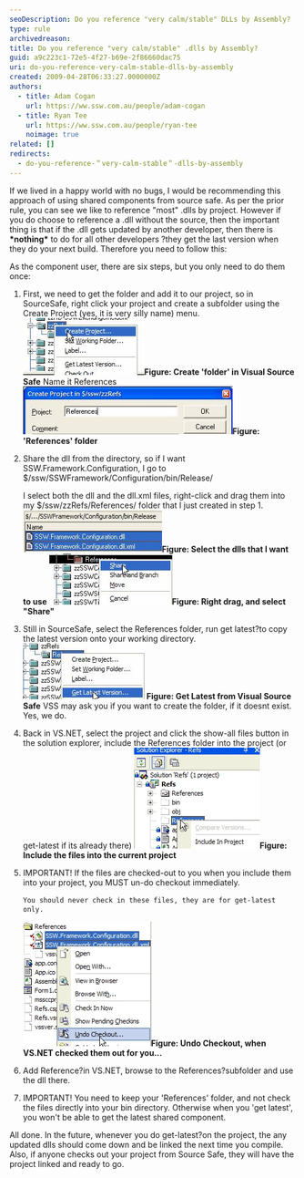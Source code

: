```yaml
---
seoDescription: Do you reference "very calm/stable" DLLs by Assembly?
type: rule
archivedreason:
title: Do you reference "very calm/stable" .dlls by Assembly?
guid: a9c223c1-72e5-4f27-b69e-2f86660dac75
uri: do-you-reference-very-calm-stable-dlls-by-assembly
created: 2009-04-28T06:33:27.0000000Z
authors:
  - title: Adam Cogan
    url: https://ww.ssw.com.au/people/adam-cogan
  - title: Ryan Tee
    url: https://ww.ssw.com.au/people/ryan-tee
    noimage: true
related: []
redirects:
  - do-you-reference-＂very-calm-stable＂-dlls-by-assembly
---
```


If we lived in a happy world with no bugs, I would be recommending this approach of using shared components from source safe. As per the prior rule, you can see we like to reference "most" .dlls by project.
However if you do choose to reference a .dll without the source, then the important thing is that if the .dll gets updated by another developer, then there is **\*nothing\*** to do for all other developers ?they get the last version when they do your next build. Therefore you need to follow this:

<!--endintro-->

As the component user, there are six steps, but you only need to do them once:

1.  First, we need to get the folder and add it to our project, so in SourceSafe, right click your project and create a subfolder using the Create Project (yes, it is very silly name) menu. ![Use Create VSS Folder](use_createvssfolder.jpg)**Figure: Create 'folder' in Visual Source Safe** Name it References
    ![Use References Folder](use_referencesfolder.jpg)**Figure: 'References' folder**
2.  Share the dll from the directory, so if I want SSW.Framework.Configuration, I go to $/ssw/SSWFramework/Configuration/bin/Release/

    I select both the dll and the dll.xml files, right-click and drag them into my $/ssw/zzRefs/References/ folder that I just created in step 1. ![Use Dlls Xml](use_dllsxml.jpg)**Figure: Select the dlls that I want to use** ![Use right click to share](use_rightclicktoshare.jpg)**Figure: Right drag, and select "Share"**

3.  Still in SourceSafe, select the References folder, run get latest?to copy the latest version onto your working directory.
    ![Use Get Latest](use_getlatest.jpg)**Figure: Get Latest from Visual Source Safe** VSS may ask you if you want to create the folder, if it doesnt exist. Yes, we do.
4.  Back in VS.NET, select the project and click the show-all files button in the solution explorer, include the References folder into the project (or get-latest if its already there)
    ![Use Include Invs](use_includeinvs.jpg)**Figure: Include the files into the current project**
5.  IMPORTANT! If the files are checked-out to you when you include them into your project, you MUST un-do checkout immediately.

        You should never check in these files, they are for get-latest only.

    ![Use Undo Checkout](use_undocheckout.jpg)**Figure: Undo Checkout, when VS.NET checked them out for you...**

6.  Add Reference?in VS.NET, browse to the References?subfolder and use the dll there.
7.  IMPORTANT! You need to keep your 'References' folder, and not check the files directly into your bin directory. Otherwise when you 'get latest', you won't be able to get the latest shared component.

All done. In the future, whenever you do get-latest?on the project, the any updated dlls should come down and be linked the next time you compile. Also, if anyone checks out your project from Source Safe, they will have the project linked and ready to go.
